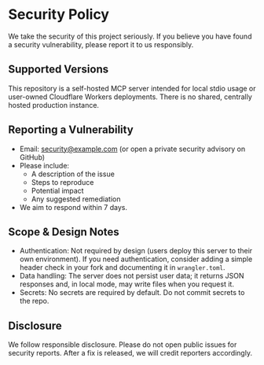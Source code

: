# Security Policy

We take the security of this project seriously. If you believe you have found a security vulnerability, please report it to us responsibly.

## Supported Versions

This repository is a self-hosted MCP server intended for local stdio usage or user-owned Cloudflare Workers deployments. There is no shared, centrally hosted production instance.

## Reporting a Vulnerability

- Email: security@example.com (or open a private security advisory on GitHub)
- Please include:
  - A description of the issue
  - Steps to reproduce
  - Potential impact
  - Any suggested remediation
- We aim to respond within 7 days.

## Scope & Design Notes

- Authentication: Not required by design (users deploy this server to their own environment). If you need authentication, consider adding a simple header check in your fork and documenting it in `wrangler.toml`.
- Data handling: The server does not persist user data; it returns JSON responses and, in local mode, may write files when you request it.
- Secrets: No secrets are required by default. Do not commit secrets to the repo.

## Disclosure

We follow responsible disclosure. Please do not open public issues for security reports. After a fix is released, we will credit reporters accordingly.

